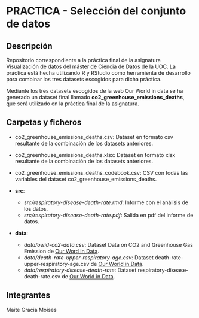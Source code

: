 # PRACTICA - Selección del conjunto de datos


## Descripción  

Repositorio correspondiente a la práctica final de la asignatura Visualización de datos
del máster de Ciencia de Datos de la UOC. La práctica está hecha utilizando R y RStudio como herramienta de desarrollo para combinar los tres datasets escogidos para dicha práctica.

Mediante los tres datasets escogidos de la web Our World in data se ha generado un dataset final llamado **co2_greenhouse_emissions_deaths**, que será utilizado en la práctica final de la asignatura.


## Carpetas y ficheros  

- co2_greenhouse_emissions_deaths.csv: Dataset en formato csv resultante de la combinación de los datasets anteriores.
- co2_greenhouse_emissions_deaths.xlsx: Dataset en formato xlsx resultante de la combinación de los datasets anteriores.
- co2_greenhouse_emissions_deaths_codebook.csv: CSV con todas las variables del dataset co2_greenhouse_emissions_deaths.

- **src**:
    - *src/respiratory-disease-death-rate.rmd*: Informe con el análisis de los datos.
    - *src/respiratory-disease-death-rate.pdf*: Salida en pdf del informe de datos.
    
- **data**:
    - *data/owid-co2-data.csv*: Dataset Data on CO2 and Greenhouse Gas Emission de [Our Word in Data](https://github.com/owid/co2-data).
    - *data/death-rate-upper-respiratory-age.csv*: Dataset death-rate-upper-respiratory-age.csv de [Our World in Data](https://ourworldindata.org/grapher/death-rate-upper-respiratory-age?country=~OWID_WRL).
    - *data/respiratory-disease-death-rate*: Dataset respiratory-disease-death-rate.csv de [Our World in Data](https://ourworldindata.org/grapher/respiratory-disease-death-rate).



## Integrantes  

Maite Gracia Moises
